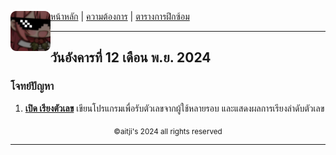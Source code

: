 <div align="left">
    <img src="https://raw.githubusercontent.com/aitji/practice/refs/heads/main/img/aitji-round.png" alt="aitji" align="left" width="64" height="auto">
    <p>
    <a href="../">หน้าหลัก</a> | 
    <a href="../#-ความต้องการ">ความต้องการ</a> | 
    <a href="#ตารางการฝึกซ้อม">ตารางการฝึกซ้อม</a>
    </p>
</div>

<hr>

## วันอังคารที่ 12 เดือน พ.ย. 2024

### โจทย์ปัญหา
1. **[เปิด เรียงตัวเลข](./sort/)** เขียนโปรแกรมเพื่อรับตัวเลขจากผู้ใช้หลายรอบ และแสดงผลการเรียงลำดับตัวเลข


<div align="center"><sub>©aitji's 2024 all rights reserved</sub></div>
<hr>